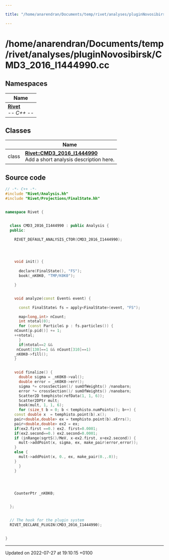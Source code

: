 ```yaml
---

title: "/home/anarendran/Documents/temp/rivet/analyses/pluginNovosibirsk/CMD3_2016_I1444990.cc"

---
```


# /home/anarendran/Documents/temp/rivet/analyses/pluginNovosibirsk/CMD3_2016_I1444990.cc



## Namespaces

| Name           |
| -------------- |
| **[Rivet](http://example.org/namespaces/namespacerivet/)** <br>-*- C++ -*-  |

## Classes

|                | Name           |
| -------------- | -------------- |
| class | **[Rivet::CMD3_2016_I1444990](http://example.org/classes/classrivet_1_1cmd3__2016__i1444990/)** <br>Add a short analysis description here.  |




## Source code

```cpp
// -*- C++ -*-
#include "Rivet/Analysis.hh"
#include "Rivet/Projections/FinalState.hh"


namespace Rivet {


  class CMD3_2016_I1444990 : public Analysis {
  public:

    RIVET_DEFAULT_ANALYSIS_CTOR(CMD3_2016_I1444990);




    void init() {
      
      declare(FinalState(), "FS");
      book(_nK0K0, "TMP/K0K0");

    }


    void analyze(const Event& event) {

      const FinalState& fs = apply<FinalState>(event, "FS");

      map<long,int> nCount;
      int ntotal(0);
      for (const Particle& p : fs.particles()) {
    nCount[p.pid()] += 1;
    ++ntotal;
      }
      if(ntotal==2 &&
     nCount[130]==1 && nCount[310]==1)
    _nK0K0->fill();
    }


    void finalize() {
      double sigma = _nK0K0->val();
      double error = _nK0K0->err();
      sigma *= crossSection()/ sumOfWeights() /nanobarn;
      error *= crossSection()/ sumOfWeights() /nanobarn;
      Scatter2D temphisto(refData(1, 1, 6));
      Scatter2DPtr mult;
      book(mult, 1, 1, 6);
      for (size_t b = 0; b < temphisto.numPoints(); b++) {
    const double x  = temphisto.point(b).x();
    pair<double,double> ex = temphisto.point(b).xErrs();
    pair<double,double> ex2 = ex;
    if(ex2.first ==0.) ex2. first=0.0001;
    if(ex2.second==0.) ex2.second=0.0001;
    if (inRange(sqrtS()/MeV, x-ex2.first, x+ex2.second)) {
      mult->addPoint(x, sigma, ex, make_pair(error,error));
    }
    else {
      mult->addPoint(x, 0., ex, make_pair(0.,.0));
    }
      }
    }




    CounterPtr _nK0K0;


  };


  // The hook for the plugin system
  RIVET_DECLARE_PLUGIN(CMD3_2016_I1444990);


}
```


-------------------------------

Updated on 2022-07-27 at 19:10:15 +0100
